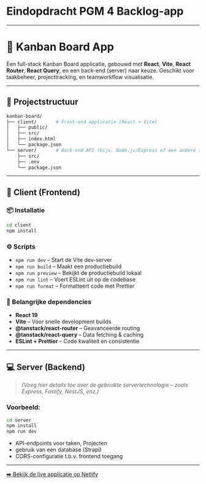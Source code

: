 # Eindopdracht PGM 4 Backlog-app
---------------------------------
# 🧹 Kanban Board App

Een full-stack Kanban Board applicatie, gebouwd met **React**, **Vite**, **React Router**, **React Query**, en een back-end (server) naar keuze. Geschikt voor taakbeheer, projecttracking, en teamworkflow visualisatie.

---

## 📁 Projectstructuur

```bash
kanban-board/
├── client/       # Front-end applicatie (React + Vite)
│   ├── public/
│   ├── src/
│   ├── index.html
│   └── package.json
└── server/       # Back-end API (bijv. Node.js/Express of een andere stack)
    ├── src/
    ├── .env
    └── package.json
```

---

## 🚀 Client (Frontend)

### 📦 Installatie

```bash
cd client
npm install
```

### ⚙️ Scripts

* `npm run dev` – Start de Vite dev-server
* `npm run build` – Maakt een productiebuild
* `npm run preview` – Bekijkt de productiebuild lokaal
* `npm run lint` – Voert ESLint uit op de codebase
* `npm run format` – Formatteert code met Prettier

### 🔧 Belangrijke dependencies

* **React 19**
* **Vite** – Voor snelle development builds
* **@tanstack/react-router** – Geavanceerde routing
* **@tanstack/react-query** – Data fetching & caching
* **ESLint + Prettier** – Code kwaliteit en consistentie

---

## 💻 Server (Backend)

> *(Voeg hier details toe over de gebruikte servertechnologie – zoals Express, Fastify, NestJS, enz.)*

### Voorbeeld:

```bash
cd server
npm install
npm run dev
```

* API-endpoints voor taken, Projecten 
*  gebruik van een database (Strapi)
* CORS-configuratie t.b.v. frontend toegang

---



[➡️ Bekijk de live applicatie op Netlify](https://backlog-project.netlify.app/)
